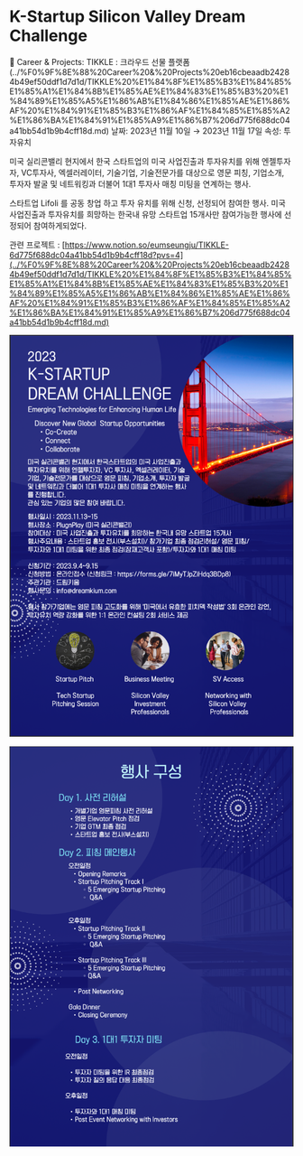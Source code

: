 # K-Startup Silicon Valley Dream Challenge

🎈 Career & Projects: TIKKLE : 크라우드 선물 플랫폼 (../%F0%9F%8E%88%20Career%20&%20Projects%20eb16cbeaadb24284b49ef50ddf1d7d1d/TIKKLE%20%E1%84%8F%E1%85%B3%E1%84%85%E1%85%A1%E1%84%8B%E1%85%AE%E1%84%83%E1%85%B3%20%E1%84%89%E1%85%A5%E1%86%AB%E1%84%86%E1%85%AE%E1%86%AF%20%E1%84%91%E1%85%B3%E1%86%AF%E1%84%85%E1%85%A2%E1%86%BA%E1%84%91%E1%85%A9%E1%86%B7%206d775f688dc04a41bb54d1b9b4cff18d.md)
날짜: 2023년 11월 10일 → 2023년 11월 17일
속성: 투자유치

미국 실리콘밸리 현지에서 한국 스타트업의 미국 사업진출과 투자유치를 위해 엔젤투자자, VC투자사, 엑셀러레이터, 기술기업, 기술전문가를 대상으로 영문 피칭, 기업소개, 투자자 발굴 및 네트워킹과 더불어 1대1 투자사 매칭 미팅을 연계하는 행사.

스타트업 Lifoli 를 공동 창업 하고 투자 유치를 위해 신청, 선정되어 참여한 행사. 미국 사업진출과 투자유치를 희망하는 한국내 유망 스타트업 15개사만 참여가능한 행사에 선정되어 참여하게되었다. 

관련 프로젝트 : [https://www.notion.so/eumseungju/TIKKLE-6d775f688dc04a41bb54d1b9b4cff18d?pvs=4](../%F0%9F%8E%88%20Career%20&%20Projects%20eb16cbeaadb24284b49ef50ddf1d7d1d/TIKKLE%20%E1%84%8F%E1%85%B3%E1%84%85%E1%85%A1%E1%84%8B%E1%85%AE%E1%84%83%E1%85%B3%20%E1%84%89%E1%85%A5%E1%86%AB%E1%84%86%E1%85%AE%E1%86%AF%20%E1%84%91%E1%85%B3%E1%86%AF%E1%84%85%E1%85%A2%E1%86%BA%E1%84%91%E1%85%A9%E1%86%B7%206d775f688dc04a41bb54d1b9b4cff18d.md)

![스크린샷 2023-09-23 오후 1.19.38.png](K-Startup%20Silicon%20Valley%20Dream%20Challenge%2031ed69e0f14446a1b5b8af96d38a8fe4/%25E1%2584%2589%25E1%2585%25B3%25E1%2584%258F%25E1%2585%25B3%25E1%2584%2585%25E1%2585%25B5%25E1%2586%25AB%25E1%2584%2589%25E1%2585%25A3%25E1%2586%25BA_2023-09-23_%25E1%2584%258B%25E1%2585%25A9%25E1%2584%2592%25E1%2585%25AE_1.19.38.png)

![스크린샷 2023-09-23 오후 1.20.09.png](K-Startup%20Silicon%20Valley%20Dream%20Challenge%2031ed69e0f14446a1b5b8af96d38a8fe4/%25E1%2584%2589%25E1%2585%25B3%25E1%2584%258F%25E1%2585%25B3%25E1%2584%2585%25E1%2585%25B5%25E1%2586%25AB%25E1%2584%2589%25E1%2585%25A3%25E1%2586%25BA_2023-09-23_%25E1%2584%258B%25E1%2585%25A9%25E1%2584%2592%25E1%2585%25AE_1.20.09.png)